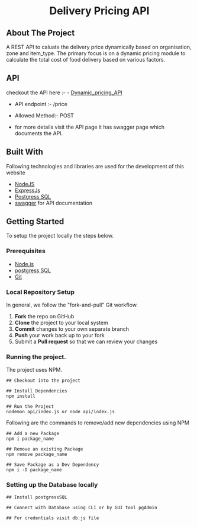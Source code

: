 <h1 align="center" id="title">Delivery Pricing API</h1>

## About The Project
A REST API to caluate the delivery price dynamically based on organisation, zone and item_type. 
The primary focus is on a
dynamic pricing module to calculate the total cost of food delivery based on various factors.

## API
checkout the API here :- - [Dynamic_pricing_API](https://dynamicpricing.onrender.com) 
- API endpoint :- /price
- Allowed Method:- POST

- for more details visit the API page it has swagger page which documents the API.

## Built With

Following technologies and libraries are used for the development of this website

- [NodeJS]()
- [ExpressJs]()
- [Postgress SQL]()
- [swagger]() for API documentation

## Getting Started

To setup the project locally the steps below.
### Prerequisites

- [Node.js](https://nodejs.org/en/download/)
- [postgress SQL](https://www.postgresql.org/download/)
- [Git](https://git-scm.com/downloads)

### Local Repository Setup 

In general, we follow the "fork-and-pull" Git workflow.

1.  **Fork** the repo on GitHub
2.  **Clone** the project to your local system
3.  **Commit** changes to your own separate branch
4.  **Push** your work back up to your fork
5.  Submit a **Pull request** so that we can review your changes
  
### Running the project.

The project uses  NPM. 

```
## Checkout into the project

## Install Dependencies
npm install

## Run the Project
nodemon api/index.js or node api/index.js
```
Following are the commands to remove/add new dependencies using NPM

```
## Add a new Package
npm i package_name

## Remove an existing Package
npm remove package_name

## Save Package as a Dev Dependency
npm i -D package_name
```
### Setting up the Database locally

```
## Install postgressSQL

## Connect with Database using CLI or by GUI tool pgAdmin

## For credentials visit db.js file


